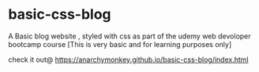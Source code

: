 # basic-css-blog
A Basic blog website , styled with css as part of the udemy web devoloper bootcamp course [This is very basic and for learning purposes only]


   check it out@  https://anarchymonkey.github.io/basic-css-blog/index.html
